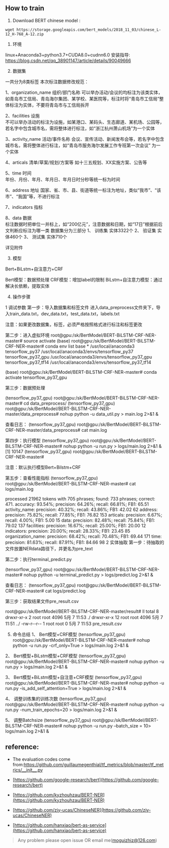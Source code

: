 ## How to train

1. Download BERT chinese model :  
 ```
 wget https://storage.googleapis.com/bert_models/2018_11_03/chinese_L-12_H-768_A-12.zip  
 ```


1.	环境

linux+Anaconda3+python3.7+CUDA8.0+cudnn6.0
安装指导: https://blog.csdn.net/qq_38901147/article/details/90049666

2.	数据集

一共分为8类标签
本次标注数据修改规范：

1、organization_name   组织/部门名称 
可以举办活动/会议的均标注为该类实体，如青岛市工信局、青岛海尔集团、某学校、某医院等，标注时将“青岛市工信局”整体标注为实体，不要将青岛市与工信局拆开

2、facilities 设施     
不可以举办活动的标注为设施，如某港口、某码头、生态廊道、某机场、公园等，若名字中包含城市名，需将整体进行标注，如“浙江杭州萧山机场”为一个实体

3、activity_name     活动/事件名称 
会议、宣传活动、新闻发布会等，若名字中包含城市名，需将整体进行标注，如“青岛市服务海尔发展工作专班第一次会议” 为一个实体

4、articals   清单/草案/规划/方案等
如十三五规划、XX实施方案、公告等

5、time 时间     
年份、月份、年月、年月日、年月日时分秒等统一标为时间

6、address  地址
国家、省、市、县、街道等统一标注为地址，类似“我市”、“该市”、“我国”等，不进行标注

7、indicators     指标     

8、data 数据     
标注数据时把单位一并标上，如“200亿元”，注意数据和日期，如“17日”根据前后文判断应标注为哪一类
数据集分为三部分
1、	训练集 实体3322个
2、	验证集 实体460个
3、	测试集 实体710个

详见附件

3.	模型

Bert+BiLstm+自注意力+CRF

Bert模型：数据预处理
CRF模型：增加label的限制
BiLstm+自注意力模型：通过解决长依赖，提取实体

4.	操作步骤

1	调试参数
第一步：导入数据集和标签文件
进入data_preprocess文件夹下，导入train_data.txt，dev_data.txt，test_data.txt，labels.txt

注意：如果更改数据集，标签，必须严格按照格式进行标注和标签更改

第二步：进入虚拟环境
root@gpu:/sk/BertModel/BERT-BiLSTM-CRF-NER-master# source activate
(base) root@gpu:/sk/BertModel/BERT-BiLSTM-CRF-NER-master# conda env list
base                  *  /usr/local/anaconda3
tensorflow_py37          /usr/local/anaconda3/envs/tensorflow_py37
tensorflow_py37_gpu      /usr/local/anaconda3/envs/tensorflow_py37_gpu
tensorflow_py37_tf14     /usr/local/anaconda3/envs/tensorflow_py37_tf14

(base) root@gpu:/sk/BertModel/BERT-BiLSTM-CRF-NER-master# conda activate tensorflow_py37_gpu

第三步：数据预处理

(tensorflow_py37_gpu) root@gpu:/sk/BertModel/BERT-BiLSTM-CRF-NER-master# cd data_preprocess/
(tensorflow_py37_gpu) root@gpu:/sk/BertModel/BERT-BiLSTM-CRF-NER-master/data_preprocess# nohup python -u data_util.py > main.log 2>&1 &

查看日志：
(tensorflow_py37_gpu) root@gpu:/sk/BertModel/BERT-BiLSTM-CRF-NER-master/data_preprocess# cat main.log

第四步：执行模型
(tensorflow_py37_gpu) root@gpu:/sk/BertModel/BERT-BiLSTM-CRF-NER-master# nohup python -u run.py > logs/main.log 2>&1 &
[1] 10147
(tensorflow_py37_gpu) root@gpu:/sk/BertModel/BERT-BiLSTM-CRF-NER-master#

注意：默认执行模型Bert+Bilstm+CRF

第五步：查看性能指标
(tensorflow_py37_gpu) root@gpu:/sk/BertModel/BERT-BiLSTM-CRF-NER-master# cat logs/main.log

processed 21962 tokens with 705 phrases; found: 733 phrases; correct: 471.
accuracy:  93.54%; precision:  64.26%; recall:  66.81%; FB1:  65.51
     activity_name: precision:  40.32%; recall:  43.86%; FB1:  42.02  62
          address: precision:  75.82%; recall:  77.85%; FB1:  76.82  153
         articals: precision:   6.67%; recall:   4.00%; FB1:   5.00  15
             data: precision:  82.48%; recall:  75.84%; FB1:  79.02  137
       facilities: precision:  16.67%; recall:  25.00%; FB1:  20.00  12
       indicators: precision:  20.00%; recall:  28.33%; FB1:  23.45  85
organization_name: precision:  68.42%; recall:  70.48%; FB1:  69.44  171
             time: precision:  81.63%; recall:  87.91%; FB1:  84.66  98
2	实体抽取
第一步：待抽取的文件放置NERdata路径下，并更名为pre_text

第二步：执行terminal_predict.py

(tensorflow_py37_gpu) root@gpu:/sk/BertModel/BERT-BiLSTM-CRF-NER-master# nohup python -u terminal_predict.py > logs/predict.log 2>&1 &

查看日志：
(tensorflow_py37_gpu) root@gpu:/sk/BertModel/BERT-BiLSTM-CRF-NER-master# cat logs/predict.log

第三步：获取结果文件pre_result.csv

root@gpu:/sk/BertModel/BERT-BiLSTM-CRF-NER-master/result# ll
total 8
drwxr-xr-x  2 root root 4096 5月   7 11:53 ./
drwxr-xr-x 12 root root 4096 5月   7 11:51 ../
-rw-r--r--  1 root root    0 5月   7 11:53 pre_result.csv

5.	命令总结
1、	Bert模型+CRF模型
(tensorflow_py37_gpu) root@gpu:/sk/BertModel/BERT-BiLSTM-CRF-NER-master# nohup python -u run.py -crf_only=True > logs/main.log 2>&1 &

2、	Bert模型+BiLstm模型+CRF模型
(tensorflow_py37_gpu) root@gpu:/sk/BertModel/BERT-BiLSTM-CRF-NER-master# nohup python -u run.py > logs/main.log 2>&1 &

3、	Bert模型+BiLstm模型+自注意+CRF模型
(tensorflow_py37_gpu) root@gpu:/sk/BertModel/BERT-BiLSTM-CRF-NER-master# nohup python -u run.py -is_add_self_attention=True > logs/main.log 2>&1 &

4、	调整训练集的训练次数
(tensorflow_py37_gpu) root@gpu:/sk/BertModel/BERT-BiLSTM-CRF-NER-master# nohup python -u run.py -num_train_epochs=20 > logs/main.log 2>&1 &

5、	调整Batchsize
(tensorflow_py37_gpu) root@gpu:/sk/BertModel/BERT-BiLSTM-CRF-NER-master# nohup python -u run.py –batch_size = 10> logs/main.log 2>&1 &



## reference: 
+ The evaluation codes come from:https://github.com/guillaumegenthial/tf_metrics/blob/master/tf_metrics/__init__.py

+ [https://github.com/google-research/bert](https://github.com/google-research/bert)
      
+ [https://github.com/kyzhouhzau/BERT-NER](https://github.com/kyzhouhzau/BERT-NER)

+ [https://github.com/zjy-ucas/ChineseNER](https://github.com/zjy-ucas/ChineseNER)

+ [https://github.com/hanxiao/bert-as-service](https://github.com/hanxiao/bert-as-service)
> Any problem please open issue OR email me(moguizhiz@126.com)
